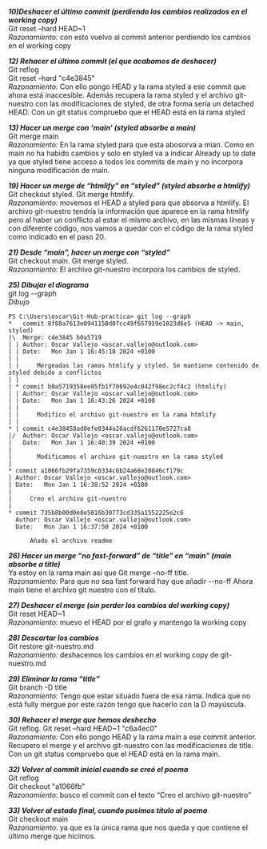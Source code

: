 **_10)Deshacer el último commit (perdiendo los cambios realizados en el working copy)_** <br>
Git reset –hard HEAD~1 <br>
_Razonamiento:_ con esto vuelvo al commit anterior perdiendo los cambios en el working copy <br>

**_12)	Rehacer el último commit (el que acabamos de deshacer)_** <br>
Git reflog <br>
Git reset –hard <commit id> "c4e3845" <br>
_Razonamiento:_ Con ello pongo HEAD y la rama styled a ese commit que ahora está inaccesible. Además recupera la rama styled y el archivo git-nuestro con las modificaciones de styled, de otra forma sería un detached HEAD. Con un git status compruebo que el HEAD está en la rama styled <br>

**_13)	Hacer un merge con ‘main’ (styled absorbe a main)_** <br>
Git merge main <br>
_Razonamiento:_ En la rama styled para que esta abosorva a mian. Como en main no ha habido cambios y solo en styled va a indicar Already up to date  ya que styled tiene acceso a todos los commits de main y no incorpora ninguna modificación de main. <br>

**_19) Hacer un merge de “htmlify” en “styled” (styled absorbe a htmlify)_** <br>
Git checkout styled. Git merge htmlify. <br>
_Razonamiento:_ movemos el HEAD a styled para que absorva a htmlify. El archivo git-nuestro tendría la información que aparece en la rama htmlify pero al haber un conflicto al estar el mismo archivo, en las mismas líneas y con diferente código, nos vamos a quedar con el código de la rama styled como indicado en el paso 20. <br>

**_21) Desde “main”, hacer un merge con “styled”_**<br>
Git checkout main. Git merge styled.  <br>
_Razonamiento:_ El archivo git-nuestro incorpora los cambios de styled.  <br>

**_25) Dibujar el diagrama_** <br>
git log --graph <br>
_Dibujo_ <br>
```
PS C:\Users\oscar\Git-Hub-practica> git log --graph
*   commit 8f88a7613e0941150d07cc49f657959e1023d6e5 (HEAD -> main, styled)
|\  Merge: c4e3845 b0a5719
| | Author: Oscar Vallejo <oscar.vallejo@outlook.com>
| | Date:   Mon Jan 1 16:45:18 2024 +0100
| |
| |     Mergeadas las ramas htmlify y styled. Se mantiene contenido de styled debido a conflictos
| |
| * commit b0a5719358ee05fb1f70692e4c042f98ec2cf4c2 (htmlify)
| | Author: Oscar Vallejo <oscar.vallejo@outlook.com>
| | Date:   Mon Jan 1 16:43:26 2024 +0100
| |
| |     Modifico el archivo git-nuestro en la rama htmlify
| |
* | commit c4e38458ad8efe0344a26acdf6261170e5727ca8
|/  Author: Oscar Vallejo <oscar.vallejo@outlook.com>
|   Date:   Mon Jan 1 16:40:39 2024 +0100
|   
|       Modificamos el archivo git-nuestro en la rama styled
|
* commit a1066fb29fa7359c6334c6b24a68e20846cf179c
| Author: Oscar Vallejo <oscar.vallejo@outlook.com>
| Date:   Mon Jan 1 16:38:52 2024 +0100
|
|     Creo el archivo git-nuestro
|
* commit 735b8b00d0e8e5816b30773cd335a1552225e2c6
  Author: Oscar Vallejo <oscar.vallejo@outlook.com>
  Date:   Mon Jan 1 16:37:50 2024 +0100

      Añado el archivo readme
```
**_26) Hacer un merge “no fast-forward” de “title” en “main” (main absorbe a title)_**<br>
Ya estoy en la rama main así que Git merge –no-ff title. <br>
_Razonamiento:_ Para que no sea fast forward hay que añadir --no-ff Ahora main tiene el archivo git nuestro con el título.<br>

**_27) Deshacer el merge (sin perder los cambios del working copy)_** <br>
Git reset HEAD~1<br>
_Razonamiento:_ muevo el HEAD por el grafo y mantengo la working copy<br>

**_28) Descartar los cambios_**<br>
Git restore git-nuestro.md <br>
_Razonamiento:_ deshacemos los cambios en el working copy de git-nuestro.md <br>

**_29) Eliminar la rama “title”_**<br>
Git branch -D title <br>
_Razonamiento:_ Tengo que estar situado fuera de esa rama. Indica que no está fully mergue por este razón tengo que hacerlo con la D mayúscula. <br>

**_30) Rehacer el merge que hemos deshecho_** <br>
Git reflog. Git reset –hard HEAD~1 "c6a4ec0" <br>
_Razonamiento:_ Con ello pongo HEAD y la rama main a ese commit anterior. Recupero el merge y el archivo git-nuestro con las modificaciones de title. Con un git status compruebo que el HEAD está en la rama main. <br>

**_32) Volver al commit inicial cuando se creó el poema_** <br>
Git reflog <br>
Git checkout <commit id> "a1066fb" <br>
_Razonamiento_: busco el commit con el texto “Creo el archivo git-nuestro” <br>

**_33) Volver al estado final, cuando pusimos título al poema_** <br>
Git checkout main <br>
_Razonamiento_: ya que es la única rama que nos queda y que contiene el último merge que hicimos. <br>












